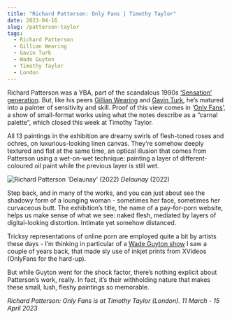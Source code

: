 ```yaml
---
title: "Richard Patterson: Only Fans | Timothy Taylor"
date: 2023-04-16
slug: /patterson-taylor
tags:
  - Richard Patterson
  - Gillian Wearing
  - Gavin Turk
  - Wade Guyton
  - Timothy Taylor
  - London
---
```


Richard Patterson was a YBA, part of the scandalous 1990s [‘Sensation’ generation](https://www.bbc.co.uk/programmes/m001cbsr). But, like his peers [Gillian Wearing](/tags/gillian-wearing) and [Gavin Turk](/tags/gavin-turk), he’s matured into a painter of sensitivity and skill. Proof of this view comes in ‘[Only Fans](https://www.timothytaylor.com/exhibitions/richard-patterson_2023/)’, a show of small-format works using what the notes describe as a “carnal palette”, which closed this week at Timothy Taylor.

All 13 paintings in the exhibition are dreamy swirls of flesh-toned roses and ochres, on luxurious-looking linen canvas. They’re somehow deeply textured and flat at the same time, an optical illusion that comes from Patterson using a wet-on-wet technique: painting a layer of different-coloured oil paint while the previous layer is still wet.

![Richard Patterson 'Delaunay' (2022)](/patterson-taylor-1.jpeg)
*Delaunay* (2022)

Step back, and in many of the works, and you can just about see the shadowy form of a lounging woman - sometimes her face, sometimes her curvaceous butt. The exhibition’s title, the name of a pay-for-porn website, helps us make sense of what we see: naked flesh, mediated by layers of digital-looking distortion. Intimate yet somehow distanced.

Tricksy representations of online porn are employed quite a bit by artists these days - I’m thinking in particular of a [Wade Guyton show](https://www.crousel.com/en/article/wade-guyton-natural-wine-2019/) I saw a couple of years back, that made sly use of inkjet prints from XVideos (OnlyFans for the hard-up).

But while Guyton went for the shock factor, there’s nothing explicit about Patterson’s work, really. In fact, it’s their withholding nature that makes these small, lush, fleshy paintings so memorable.

*Richard Patterson: Only Fans is at Timothy Taylor (London). 11 March - 15 April 2023*
